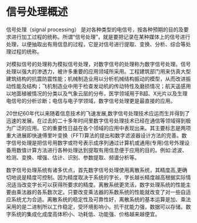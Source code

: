 信号处理概述
====

信号处理（signal processing） 是对各种类型的电信号，按各种预期的目的及要求进行加工过程的统称。所谓“信号处理”，就是要把记录在某种媒体上的信号进行处理，以便抽取出有用信息的过程，它是对信号进行提取、变换、分析、综合等处理过程的统称。

对模拟信号的处理称为模拟信号处理，对数字信号的处理称为数字信号处理。信号处理以强大的渗透力，被许多重要的应用领域所采用。工程建筑部门用来仿真大型建筑结构的抗震防震性能；机械制造业用以分析机械结构振动的模型，从而改进振动性能及结构；飞机制造业中用于检查发动机的传动特性及磨损情况；航天遥感用以地面植被情况的分类以及气象云层的分布，医学领域用于B超、X光片以及生理电信号的分析诊断；电信与电子学领域，数字信号处理更是最直接的应用。

20世纪60年代以来随着信息技术的飞速发展,数字信号处理技术应运而生并得到了迅速的发展。在过去的二十多年时间里数字信号处理技术已经在通信等领域得到极为广泛的应用。它的重要性日益在各个领域的应用中表现出来。其主要标志是两项重大进展即快速傅里叶变换（FFT)算法的提出和数字滤波器设计方法的完善。数字信号处理是把信号用数字或符号表示成序列通过计算机或通用(专用)信号外理设备用数值计算方法进行各种处理达到提取有用信息便于应用的目的。例如:滤波、检测、变换、增强、估计、识别、参数提取、频谱分析等。

数字信号处理系统有诸多优点，首先数字信号处理使用离散系统，其精度高,更确切地说是精度可控制。因为精度取决于系统的字长，字长越长精度越高根据实际情况适当改变字长可以获得所要求的精度。离散系统更灵活，数字处理系统的性能主要由乘法器的各系数次定。只要改变乘法器的系数系统的性能就改变了对一些自适应系统尤为合适。离散系统的稳定性及可靠性好，离散系统的基本运算是加、乘法采用的是二进制所以工作稳定，受环境影响小。抗干扰能力强，数据可以存储。数字系统的集成化成度高体积小、功耗低、功能强、价格越来越便宜。
